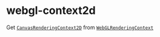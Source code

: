 # webgl-context2d
Get [`CanvasRenderingContext2D`](https://developer.mozilla.org/en-US/docs/Web/API/CanvasRenderingContext2D) from [`WebGLRenderingContext`](https://developer.mozilla.org/en-US/docs/Web/API/WebGLRenderingContext)
